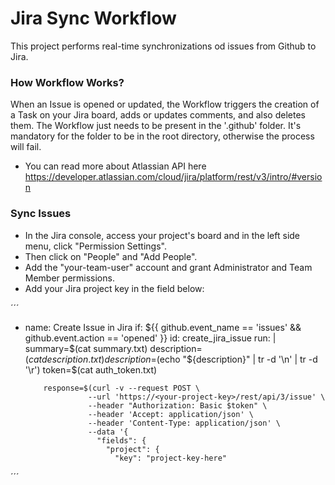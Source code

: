 # Jira Sync Workflow
This project performs real-time synchronizations od issues from Github to Jira.

### How Workflow Works?
When an Issue is opened or updated, the Workflow triggers the creation of a Task on your Jira board, adds or updates comments, and also deletes them. The Workflow just needs to be present in the '.github' folder. It's mandatory for the folder to be in the root directory, otherwise the process will fail.

- You can read more about Atlassian API here
  https://developer.atlassian.com/cloud/jira/platform/rest/v3/intro/#version

### Sync Issues
- In the Jira console, access your project's board and in the left side menu, click "Permission Settings".
- Then click on "People" and "Add People".
- Add the "your-team-user" account and grant Administrator and Team Member permissions.
- Add your Jira project key in the field below:

´´´
- name: Create Issue in Jira 
        if: ${{ github.event_name == 'issues' && github.event.action == 'opened' }}
        id: create_jira_issue
        run: |
          summary=$(cat summary.txt)
          description=$(cat description.txt)
          description=$(echo "${description}" | tr -d '\n' | tr -d '\r')
          token=$(cat auth_token.txt)

          response=$(curl -v --request POST \
                    --url 'https://<your-project-key>/rest/api/3/issue' \
                    --header "Authorization: Basic $token" \
                    --header 'Accept: application/json' \
                    --header 'Content-Type: application/json' \
                    --data '{
                      "fields": {
                        "project": {
                          "key": "project-key-here"
´´´